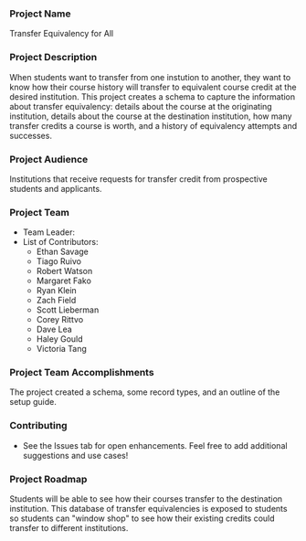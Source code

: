 ### Project Name
Transfer Equivalency for All

### Project Description
When students want to transfer from one instution to another, they want to know how their course history will transfer to equivalent course credit at the desired institution. This project creates a schema to capture the information about transfer equivalency: details about the course at the originating institution, details about the course at the destination institution, how many transfer credits a course is worth, and a history of equivalency attempts and successes.

### Project Audience
Institutions that receive requests for transfer credit from prospective students and applicants.

### Project Team

* Team Leader:
* List of Contributors:
    * Ethan Savage
    * Tiago Ruivo
    * Robert Watson
    * Margaret Fako
    * Ryan Klein
    * Zach Field
    * Scott Lieberman
    * Corey Rittvo
    * Dave Lea
    * Haley Gould
    * Victoria Tang
    
### Project Team Accomplishments
The project created a schema, some record types, and an outline of the setup guide.

### Contributing
* See the Issues tab for open enhancements. Feel free to add additional suggestions and use cases!

### Project Roadmap
Students will be able to see how their courses transfer to the destination institution. This database of transfer equivalencies is exposed to students so students can "window shop" to see how their existing credits could transfer to different institutions.

